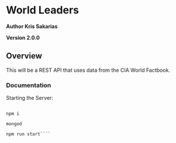 # World Leaders

**Author Kris Sakarias**

**Version 2.0.0**

## Overview

This will be a REST API that uses data from the CIA World Factbook. 

### Documentation

Starting the Server:

```git clone https://github.com/kris71990/worldleadersapp

npm i

mongod

npm run start````
